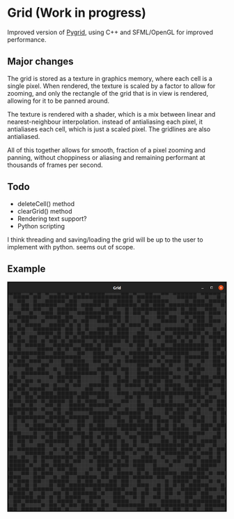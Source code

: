 # Grid (Work in progress)


Improved version of [Pygrid](https://github.com/jake-stewart/pygrid), using C++ and SFML/OpenGL for improved performance.

## Major changes
The grid is stored as a texture in graphics memory, where each cell is a single pixel. When rendered, the texture is scaled by a factor to allow for zooming,
and only the rectangle of the grid that is in view is rendered, allowing for it to be panned around.

The texture is rendered with a shader, which is a mix between linear and nearest-neighbour interpolation. instead of antialiasing each pixel, it antialiases each cell, which is just a scaled pixel. The gridlines are also antialiased.

All of this together allows for smooth, fraction of a pixel zooming and panning, without choppiness or aliasing and remaining performant at thousands of frames per second.

## Todo
* deleteCell() method
* clearGrid() method
* Rendering text support?
* Python scripting

I think threading and saving/loading the grid will be up to the user to implement with python. seems out of scope. 

## Example
![example_screenshot](./example.png)
